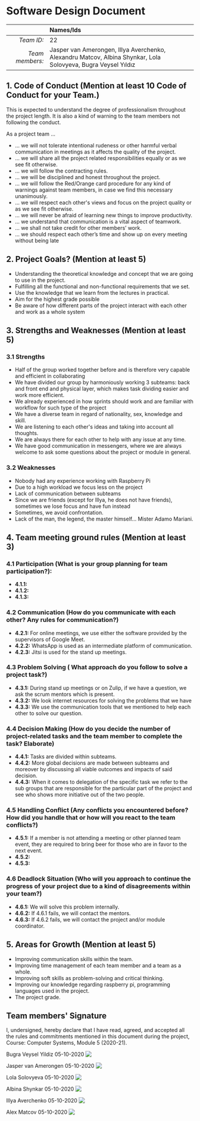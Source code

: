 # Software Design Document

|| **Names/Ids**  |
|--:|:--|
| *Team ID:* | 22 |
| *Team members:* | Jasper van Amerongen, Illya Averchenko, Alexandru Matcov, Albina Shynkar, Lola Solovyeva, Bugra Veysel Yıldız |

## 1. Code of Conduct (Mention at least 10 Code of Conduct for your Team.)

This is expected to understand the degree of professionalism throughout the project length. It is also a kind of warning to the team members not following the conduct.

As a project team ...
* … we will not tolerate intentional rudeness or other harmful verbal communication in meetings as it affects the quality of the project.
* … we will share all the project related responsibilities equally or as we see fit otherwise.
* … we will follow the contracting rules.
* … we will be disciplined and honest throughout the project.
* … we will follow the Red/Orange card  procedure for any kind of warnings against team members, in case we find this necessary unanimously.
* … we will respect each other's views and focus on the project quality or as we see fit otherwise.
* … we will never be afraid of learning new things to improve productivity.
* … we understand that communication is a vital aspect of teamwork.
* … we shall not take credit for other members’ work.
* … we should respect each other’s time and show up on every meeting without being late 
## 2. Project Goals? (Mention at least 5)
* Understanding the theoretical knowledge and concept that we are going to use in the project.
* Fulfilling all the functional and non-functional requirements that we set.
* Use the knowledge that we learn from the lectures in practical.
* Aim for the highest grade possible 
* Be aware of how different parts of the project interact with each other and work as a whole system
## 3. Strengths and Weaknesses (Mention at least 5)
### 3.1 Strengths
* Half of the group worked together before and is therefore very capable and efficient in collaborating
* We have divided our group by harmoniously working 3 subteams: back and front end and physical layer, which makes task dividing easier and work more efficient.
* We already experienced in how sprints should work and are familiar with workflow for such type of the project
* We have a diverse team in regard of nationality, sex, knowledge and skill.
* We are listening to each other's ideas and taking into account all thoughts.
* We are always there for each other to help with any issue at any time.
* We have good communication in messengers, where we are always welcome to ask some questions about the project or module in general.
### 3.2 Weaknesses
*  Nobody had any experience working with Raspberry Pi 
*  Due to a high workload we focus less on the project 
*  Lack of communication between  subteams
*  Since we are friends (except for Illya, he does not have friends), sometimes we lose focus and have fun instead
* Sometimes, we avoid confrontation. 
* Lack of the man, the legend, the master himself… Mister Adamo Mariani.
## 4. Team meeting ground rules (Mention at least 3)
### 4.1 Participation (What is your group planning for team participation?):
* **4.1.1:**
* **4.1.2:** 
* **4.1.3:** 
### 4.2 Communication (How do you communicate with each other? Any rules for communication?)
* **4.2.1:** For online meetings, we use either the software provided by the supervisors of Google Meet.
* **4.2.2:** WhatsApp is used as an intermediate platform of communication.
* **4.2.3:** Jitsi is used for the stand up meetings.
### 4.3 Problem Solving ( What approach do you follow to solve a project task?)
* **4.3.1:** During stand up meetings or on Zulip, if we have a question, we ask the scrum mentors which is present.
* **4.3.2:** We look internet resources for solving the problems that we have
* **4.3.3:** We use the communication tools that we mentioned to help each other to solve our question.
### 4.4 Decision Making (How do you decide the number of project-related tasks and the team member to complete the task? Elaborate)
* **4.4.1:** Tasks are divided within subteams.
* **4.4.2:** More global decisions are made between subteams and moreover by discussing all viable outcomes and impacts of said decision.
* **4.4.3:** When it comes to delegation of the specific task we refer to the sub groups that are responsible for the particular part of the project and see who shows more initiative out of the two people. 
### 4.5 Handling Conflict (Any conflicts you encountered before? How did you handle that or how will you react to the team conflicts?)
* **4.5.1:** If a member is not attending a meeting or other planned team event, they are required to bring beer for those who are in favor to the next event.
* **4.5.2:** 
* **4.5.3:** 
### 4.6 Deadlock Situation (Who will you approach to continue the progress of your project due to a kind of disagreements within your team?)
* **4.6.1:** We will solve this problem internally.
* **4.6.2:** If 4.6.1 fails, we will contact the mentors.
* **4.6.3:** If 4.6.2 fails, we will contact the project and/or module coordinator.

## 5. Areas for Growth (Mention at least 5)
* Improving communication skills within the team.
* Improving time management of each team member and a team as a whole.
* Improving soft skills as problem-solving and critical thinking.
* Improving our knowledge regarding raspberry pi, programming languages used in the project.
* The project grade.

## Team members' Signature

I, undersigned, hereby declare that I have read, agreed, and accepted all the rules and commitments mentioned in this document during the project, Course: Computer Systems, Module 5 (2020-21).

Bugra Veysel Yildiz
05-10-2020
![&nbsp;](signature_bugrayildiz.jpeg)

Jasper van Amerongen
05-10-2020
![&nbsp;](signature_jaspervanamerongen.jpg)

Lola Solovyeva
05-10-2020
![&nbsp;](signature_lolasolovyeva.jpeg)

Albina Shynkar
05-10-2020
![&nbsp;](signature_albinashynkar.jpeg)

Illya Averchenko
05-10-2020
![&nbsp;](signature_illyaaverchenko.jpeg)

Alex Matcov
05-10-2020
![&nbsp;](signature_alexmatcov.jpeg)
